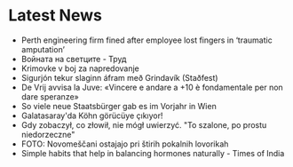 # Latest News
-  Perth engineering firm fined after employee lost fingers in ‘traumatic amputation’
-  Войната на светците - Труд
-  Krimovke v boj za napredovanje
-  Sigurjón tekur slaginn áfram með Grindavík (Staðfest)
-  De Vrij avvisa la Juve: «Vincere e andare a +10 è fondamentale per non dare speranze»
-  So viele neue Staatsbürger gab es im Vorjahr in Wien
-  Galatasaray'da Köhn görücüye çıkıyor!
-  Gdy zobaczył, co złowił, nie mógł uwierzyć. "To szalone, po prostu niedorzeczne"
-  FOTO: Novomeščani ostajajo pri štirih pokalnih lovorikah
-  Simple habits that help in balancing hormones naturally - Times of India
